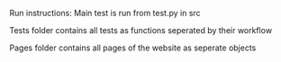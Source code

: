 Run instructions:
Main test is run from test.py in src

Tests folder contains all tests as functions seperated by their workflow

Pages folder contains all pages of the website as seperate objects
